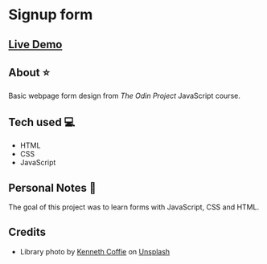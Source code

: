 # Signup form
## [Live Demo](https://j-brzoz.github.io/odin-signup-form/)
## About ⭐️
Basic webpage form design from *The Odin Project* JavaScript course.
## Tech used 💻
- HTML
- CSS
- JavaScript
## Personal Notes 💭
The goal of this project was to learn forms with JavaScript, CSS and HTML.
## Credits
 - Library photo by <a href="https://unsplash.com/@kennymark?utm_source=unsplash&utm_medium=referral&utm_content=creditCopyText">Kenneth Coffie</a> on <a href="https://unsplash.com/t/architecture-interior?utm_source=unsplash&utm_medium=referral&utm_content=creditCopyText">Unsplash</a>
  